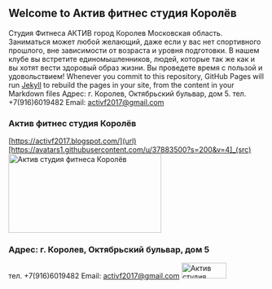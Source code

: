 ## Welcome to Актив фитнес студия Королёв 

Студия Фитнеса АКТИВ город Королев Московская область. Заниматься может любой желающий, даже если у вас нет спортивного прошлого, вне зависимости от возраста и уровня подготовки. В нашем клубе вы встретите единомышленников, людей, которые так же как и вы хотят вести здоровый образ жизни. Вы проведете время с пользой и удовольствием!
Whenever you commit to this repository, GitHub Pages will run [Jekyll](https://jekyllrb.com/) to rebuild the pages in your site, from the content in your Markdown files
Адрес:  г. Королев, Октябрьский бульвар, дом 5.
тел. +7(916)6019482
Email: activf2017@gmail.com
### Актив фитнес студия Королёв 
[https://activf2017.blogspot.com/](url)[https://avatars1.githubusercontent.com/u/37883500?s=200&v=4]_(src)
<a href="https://activf2017.blogspot.ru/"><img alt="Актив студия фитнеса Королёв" src="https://lh3.googleusercontent.com/PblGqpx7ar907kA2mJAcCsIgJRVL4I1fzZkMr5I8GTftvOHiu9RjtfLZC87KLR3bvUVL1T1nUZUqj2Kk2pehyz0VIWVPm0dNliDCoOwy3wfEDZLIy5Lq3GRGKxaPaR9add0EIj14YWIp-EWARhfHb1P8EivrCli0W2lda1ap5-RP1shTgggSKAYV6nBz53f7NKOXHaeYtSVcWkHF2o1bUmhxrSs4d1LGBTszCmPdL-8WbWAFhwXp1BLvrrEkhwl9_qKJ0TJQkIjUzcEHDmxNUMzuXLGYjIWRo2OwEo9Fum2IhFwmeNnSo0XpKZ-2vvIGbLkAI-VIRhcY2o7z9recmS6Hx54Kv9tMtyDombMWooX24xz1KCjHxrBguK6LLcoZ-RwQla0M6HZraMEskplRuhZwECqq8q0a8gQKUSIL1cpeSRUHfGW5bOvmYFTYphxFvhQeIcOVWo8bOhR46txMnzL6jybOt3vJNBGPw8M4X-cprKi2Tf1az9bzPAwqINaTJV-to0APemjv0IkPQp3o40VnXXWKygrt5_F-FmtZEZ3L__DgI09Z-SdN9gRVUXFvM_NDuvHrmZ7XE1ARc067DaliFqFSaV6OW4J3sU0=w560-h315-no" height="155" width="300" border="0" /></a>
### Адрес:  г. Королев, Октябрьский  бульвар, дом 5
тел. +7(916)6019482
Email: activf2017@gmail.com
<a href="https://activf2017.blogspot.ru/"><img alt="Актив студия фитнеса Королёв" src="https://goo.gl/gjB9GV" height="31" width="88" border="0" /></a>
